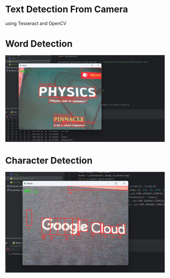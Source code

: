 # Text Detection From Camera
using Tesseract and OpenCV

# Word Detection
![img1](/word.png)

# Character Detection
![img2](/characters.png)

